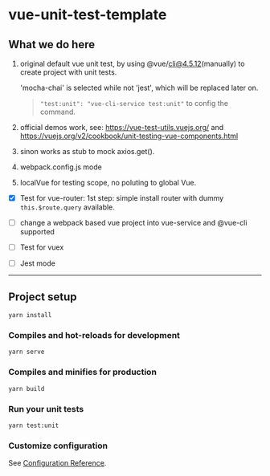 # vue-unit-test-template

## What we do here
1. original default vue unit test, by using @vue/cli@4.5.12(manually) to create project with unit tests.

    'mocha-chai' is selected while not 'jest', which will be replaced later on.
    
    > `"test:unit": "vue-cli-service test:unit"` to config the command.

2. official demos work, see: https://vue-test-utils.vuejs.org/ and https://vuejs.org/v2/cookbook/unit-testing-vue-components.html

3. sinon works as stub to mock axios.get().

4. webpack.config.js mode

5. localVue for testing scope, no poluting to global Vue.

- [x] Test for vue-router: 1st step: simple install router with dummy `this.$route.query` available.

- [ ] change a webpack based vue project into vue-service and @vue-cli supported

- [ ] Test for vuex

- [ ] Jest mode


----

## Project setup
```
yarn install
```

### Compiles and hot-reloads for development
```
yarn serve
```

### Compiles and minifies for production
```
yarn build
```

### Run your unit tests
```
yarn test:unit
```

### Customize configuration
See [Configuration Reference](https://cli.vuejs.org/config/).
